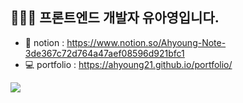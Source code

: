 ## 🙋🏻‍♀️ 프론트엔드 개발자 유아영입니다.

- 📒 notion : https://www.notion.so/Ahyoung-Note-3de367c72d764a47aef08596d921bfc1
- 💻 portfolio : https://ahyoung21.github.io/portfolio/

<p><img src="https://hits.seeyoufarm.com/api/count/incr/badge.svg?url=https%3A%2F%2Fgithub.com%2Fahyoung21&count_bg=%232a2a2a&title_bg=%233a3a3a&icon=&icon_color=%23E7E7E7&title=Views&edge_flat=false" /></p>

<p><img align="center" src="https://github-readme-stats.vercel.app/api/top-langs/?username=ahyoung21&layout=compact" alt="" /></p>
